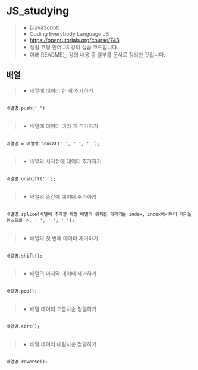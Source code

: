 # JS_studying
> * [JavaScript]
> * Coding Everybody Language JS
> * https://opentutorials.org/course/743
> * 생활 코딩 언어 JS 강의 실습 코드입니다.
> * 아래 README는 강의 내용 중 일부를 문서로 정리한 것입니다.

## 배열
> * 배열에 데이터 한 개 추가하기
<pre>
<code>
배열명.push(' ')
</code>
</pre>
> * 배열에 데이터 여러 개 추가하기
<pre>
<code>
배열명 = 배열명.concat(' ', ' ', ' ');
</code>
</pre>
> * 배열의 시작점에 데이터 추가하기
<pre>
<code>
배열명.unshift(' ');
</code>
</pre>
> * 배열의 중간에 데이터 추가하기
<pre>
<code>
배열명.splice(배열에 추가할 특정 배열의 위치를 가리키는 index, index에서부터 제거될 원소들의 수, ' ', ' ', ' ');
</code>
</pre>
> * 배열의 첫 번째 데이터 제거하기
<pre>
<code>
배열명.shift();
</code>
</pre>
> * 배열의 마지막 데이터 제거하기
<pre>
<code>
배열명.pop();
</code>
</pre>
> * 배열 데이터 오름차순 정렬하기
<pre>
<code>
배열명.sort();
</code>
</pre>
> * 배열 데이터 내림차순 정렬하기
<pre>
<code>
배열명.reverse();
</code>
</pre>

